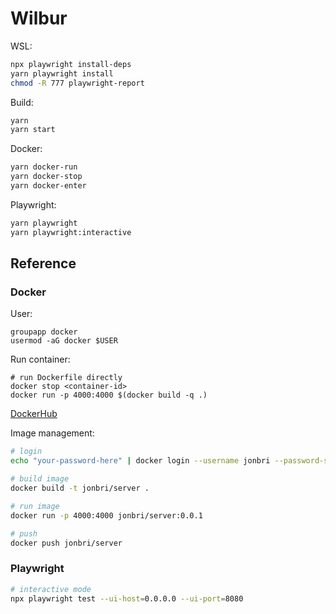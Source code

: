 # Wilbur

WSL:
```sh
npx playwright install-deps
yarn playwright install
chmod -R 777 playwright-report
```

Build:
```sh
yarn
yarn start
```

Docker:
```sh
yarn docker-run
yarn docker-stop
yarn docker-enter
```

Playwright:
```sh
yarn playwright
yarn playwright:interactive
```

## Reference

### Docker

User:
```
groupapp docker
usermod -aG docker $USER
```

Run container:
```
# run Dockerfile directly
docker stop <container-id>
docker run -p 4000:4000 $(docker build -q .)
```

[DockerHub](https://hub.docker.com/repository/docker/jonbri/server/general)

Image management:
```sh
# login
echo "your-password-here" | docker login --username jonbri --password-stdin

# build image
docker build -t jonbri/server .

# run image
docker run -p 4000:4000 jonbri/server:0.0.1

# push
docker push jonbri/server
```

### Playwright

```sh
# interactive mode
npx playwright test --ui-host=0.0.0.0 --ui-port=8080
```

